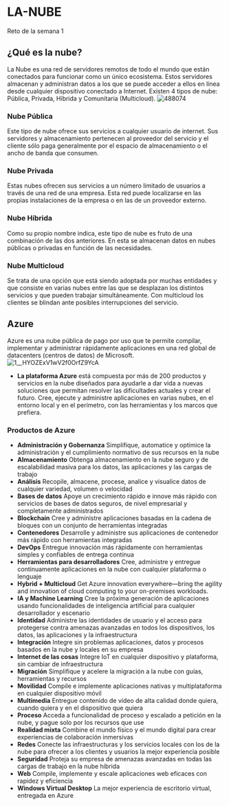 # LA-NUBE
Reto de la semana 1

## ¿Qué es la nube?
La Nube es una red de servidores remotos de todo el mundo que están conectados para funcionar como un único ecosistema. Estos servidores almacenan y administran datos a los que se puede acceder a ellos en línea desde cualquier dispositivo conectado a Internet. Existen 4 tipos de nube: Pública, Privada, Híbrida y Comunitaria (Multicloud).
![488074](https://user-images.githubusercontent.com/83665531/117221457-ed3d0700-adce-11eb-8412-3191737ea76b.jpg)

### Nube Pública
Este tipo de nube ofrece sus servicios a cualquier usuario de internet. Sus servidores y almacenamiento pertenecen al proveedor del servicio y el cliente sólo paga generalmente por el espacio de almacenamiento o el ancho de banda que consumen.

### Nube Privada
Estas nubes ofrecen sus servicios a un número limitado de usuarios a través de una red de una empresa. Esta red puede localizarse en las propias instalaciones de la empresa o en las de un proveedor externo.

### Nube Híbrida
Como su propio nombre indica, este tipo de nube es fruto de una combinación de las dos anteriores. En esta se almacenan datos en nubes públicas o privadas en función de las necesidades. 

### Nube Multicloud
Se trata de una opción que está siendo adoptada por muchas entidades y que consiste en varias nubes entre las que se desplazan los distintos servicios y que pueden trabajar simultáneamente. Con multicloud los clientes se blindan ante posibles interrupciones del servicio.


## Azure  
Azure es una nube pública de pago por uso que te permite compilar, implementar y administrar rápidamente aplicaciones en una red global de datacenters (centros de datos) de Microsoft.
![1__HYOZExV1wV2f0OrfZ9YcA](https://user-images.githubusercontent.com/83665531/117222967-48242d80-add2-11eb-920a-4bfac00fe982.png)

- **La plataforma Azure** está compuesta por más de 200 productos y servicios en la nube diseñados para ayudarle a dar vida a nuevas soluciones que permitan resolver las dificultades actuales y crear el futuro. Cree, ejecute y administre aplicaciones en varias nubes, en el entorno local y en el perímetro, con las herramientas y los marcos que prefiera.

### Productos de Azure
- **Administración y Gobernanza** Simplifique, automatice y optimice la administración y el cumplimiento normativo de sus recursos en la nube
- **Almacenamiento** Obtenga almacenamiento en la nube seguro y de escalabilidad masiva para los datos, las aplicaciones y las cargas de trabajo
- **Análisis** Recopile, almacene, procese, analice y visualice datos de cualquier variedad, volumen o velocidad
- **Bases de datos** Apoye un crecimiento rápido e innove más rápido con servicios de bases de datos seguros, de nivel empresarial y completamente administrados
- **Blockchain** Cree y administre aplicaciones basadas en la cadena de bloques con un conjunto de herramientas integradas
- **Contenedores** Desarrolle y administre sus aplicaciones de contenedor más rápido con herramientas integradas
- **DevOps** Entregue innovación más rápidamente con herramientas simples y confiables de entrega continua
- **Herramientas para desarrolladores** Cree, administre y entregue continuamente aplicaciones en la nube con cualquier plataforma o lenguaje
- **Hybrid + Multicloud** Get Azure innovation everywhere—bring the agility and innovation of cloud computing to your on-premises workloads.
- **IA y Machine Learning** Cree la próxima generación de aplicaciones usando funcionalidades de inteligencia artificial para cualquier desarrollador y escenario
- **Identidad** Administre las identidades de usuario y el acceso para protegerse contra amenazas avanzadas en todos los dispositivos, los datos, las aplicaciones y la infraestructura
- **Integración** Integre sin problemas aplicaciones, datos y procesos basados en la nube y locales en su empresa
- **Internet de las cosas** Integre IoT en cualquier dispositivo y plataforma, sin cambiar de infraestructura
- **Migración** Simplifique y acelere la migración a la nube con guías, herramientas y recursos
- **Movilidad** Compile e implemente aplicaciones nativas y multiplataforma en cualquier dispositivo móvil
- **Multimedia** Entregue contenido de vídeo de alta calidad donde quiera, cuando quiera y en el dispositivo que quiera
- **Proceso** Acceda a funcionalidad de proceso y escalado a petición en la nube, y pague solo por los recursos que use
- **Realidad mixta** Combine el mundo físico y el mundo digital para crear experiencias de colaboración inmersivas
- **Redes** Conecte las infraestructuras y los servicios locales con los de la nube para ofrecer a los clientes y usuarios la mejor experiencia posible
- **Seguridad** Proteja su empresa de amenazas avanzadas en todas las cargas de trabajo en la nube híbrida
- **Web** Compile, implemente y escale aplicaciones web eficaces con rapidez y eficiencia
- **Windows Virtual Desktop** La mejor experiencia de escritorio virtual, entregada en Azure
